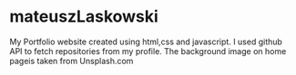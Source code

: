 # mateuszLaskowski
My Portfolio website created using html,css and javascript.
I used github API to fetch repositories from my profile.
The background image on home pageis taken from Unsplash.com
